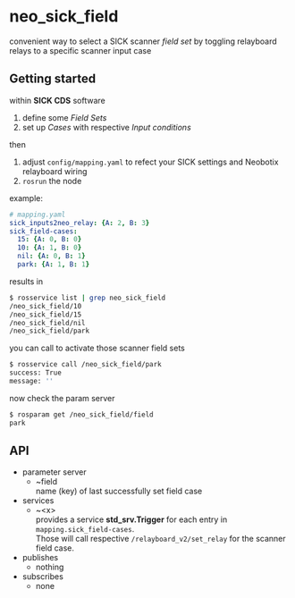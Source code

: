 # neo_sick_field

convenient way to select a SICK scanner *field set* by toggling relayboard relays to a specific scanner input case

## Getting started
within **SICK CDS** software
1. define some *Field Sets*
1. set up *Cases* with respective *Input conditions*

then
1. adjust `config/mapping.yaml` to refect your SICK settings and Neobotix relayboard wiring
1. `rosrun` the node

example:
```yaml
# mapping.yaml
sick_inputs2neo_relay: {A: 2, B: 3}
sick_field-cases:
  15: {A: 0, B: 0}
  10: {A: 1, B: 0}
  nil: {A: 0, B: 1}
  park: {A: 1, B: 1}
```
results in 
```bash
$ rosservice list | grep neo_sick_field
/neo_sick_field/10
/neo_sick_field/15
/neo_sick_field/nil
/neo_sick_field/park
```
you can call to activate those scanner field sets
```bash
$ rosservice call /neo_sick_field/park
success: True
message: ''
```
now check the param server
```bash
$ rosparam get /neo_sick_field/field 
park
```

## API
+ parameter server
  - ~field  
  name (key) of last successfully set field case
+ services
  - ~\<x>  
  provides a service **std_srv.Trigger** for each entry in  `mapping.sick_field-cases`.  
  Those will call respective `/relayboard_v2/set_relay` for the scanner field case.
+ publishes
  - nothing
+ subscribes
  - none